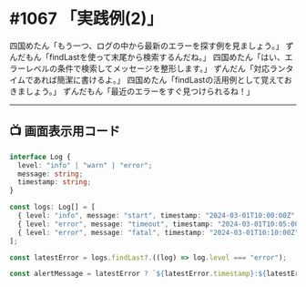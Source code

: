 # #1067 「実践例(2)」

四国めたん「もう一つ、ログの中から最新のエラーを探す例を見ましょう。」
ずんだもん「findLastを使って末尾から検索するんだね。」
四国めたん「はい、エラーレベルの条件で検索してメッセージを整形します。」
ずんだん「対応ランタイムであれば簡潔に書けるよ。」
四国めたん「findLastの活用例として覚えておきましょう。」
ずんだもん「最近のエラーをすぐ見つけられるね！」

---

## 📺 画面表示用コード

```typescript
interface Log {
  level: "info" | "warn" | "error";
  message: string;
  timestamp: string;
}

const logs: Log[] = [
  { level: "info", message: "start", timestamp: "2024-03-01T10:00:00Z" },
  { level: "error", message: "timeout", timestamp: "2024-03-01T10:05:00Z" },
  { level: "error", message: "fatal", timestamp: "2024-03-01T10:10:00Z" },
];

const latestError = logs.findLast?.((log) => log.level === "error");

const alertMessage = latestError ? `${latestError.timestamp}:${latestError.message}` : "no error";
```
